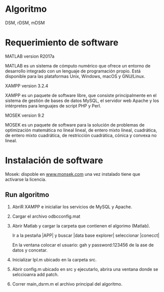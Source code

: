 # Algoritmo
DSM, rDSM, mDSM

# Requerimiento de software

MATLAB version R2017a

MATLAB es un sistema de cómputo numérico que ofrece un entorno de desarrollo integrado con un lenguaje de programación propio. Está disponible para las plataformas Unix, Windows, macOS y GNU/Linux. 

XAMPP version 3.2.4

XAMPP es un paquete de software libre, que consiste principalmente en el sistema de gestión de bases de datos MySQL, el servidor web Apache y los intérpretes para lenguajes de script PHP y Perl.

MOSEK version 9.2

MOSEK es un paquete de software para la solución de problemas de optimización matemática no lineal lineal, de entero mixto lineal, cuadrática, de entero mixto cuadrática, de restricción cuadrática, cónica y convexa no lineal.

# Instalación de software
Mosek: dispoble en www.monsek.com una vez instalado tiene que activarse la licencia. 


## Run algoritmo

1. AbriR XAMPP e inicialiar los servicios de MySQL y Apache.
2. Cargar el archivo odbcconfig.mat
3. Abrir Matlab y cargar la carpeta que contienen el algorimo (Matlab).
    
    Ir a la pestaña |APP| y buscar |data base explorer| seleccionar |conecct|
    
    En la ventana colocar el usuario: gah y password:123456 de la ase de datos y concetar.

4. Inicializar Ipl.m ubicado en la carpeta src. 
5. Abrir config.m ubicado en src y ejecutarlo, abrira una ventana donde se selccioanra add patch. 
6. Correr main_dsrm.m el archivo principal del algoritmo. 




                                 

